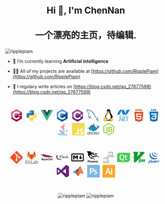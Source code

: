 <!--### Hi there 👋>

<!--
**RipplePiam/ripplepiam** is a ✨ _special_ ✨ repository because its `README.md` (this file) appears on your GitHub profile.

Here are some ideas to get you started:

- 🔭 I’m currently working on ...
- 🌱 I’m currently learning ...
- 👯 I’m looking to collaborate on ...
- 🤔 I’m looking for help with ...
- 💬 Ask me about ...
- 📫 How to reach me: ...
- 😄 Pronouns: ...
- ⚡ Fun fact: ...
-->

<h1 align="center">Hi 👋, I'm ChenNan</h1>
<h1 align="center">一个漂亮的主页，待编辑.</h1>
<h3 align="center"></h3>

<p align="left"> <img src="https://komarev.com/ghpvc/?username=ripplepiam" alt="ripplepiam" /> </p>

- 🌱 I’m currently learning **Artificial intelligence**

- 👨‍💻 All of my projects are available at [https://github.com/RipplePiam](https://github.com/RipplePiam)

- 📝 I regulary write articles on [https://blog.csdn.net/qq_27677599](https://blog.csdn.net/qq_27677599)

<!-- - 📫 How to reach me **@qq.com** -->
<br/>
<p align="center">
  &nbsp;<img src="./icons/cplusplus/cplusplus-original.svg" alt="cplusplus" width="40" height="40"/>
  &nbsp;<img src="./icons/python/python-original.svg" alt="python" width="40" height="40"/>
  &nbsp;<img src="./icons/vuejs/vuejs-original.svg" alt="vuejs" width="40" height="40"/>
  &nbsp;<img src="./icons/c/c-original.svg" alt="c" width="40" height="40"/>
  &nbsp;<img src="./icons/csharp/csharp-original.svg" alt="csharp" width="40" height="40"/>
  &nbsp;<img src="./icons/mysql/mysql-original.svg" alt="mysql" width="40" height="40"/>
  &nbsp;<img src="./icons/linux/linux-original.svg" alt="linux" width="40" height="40"/>
  &nbsp;<img src="./icons/dot-net/dot-net-plain-wordmark.svg" alt="dotnet" width="40" height="40"/>
  &nbsp;<img src="./icons/html5/html5-plain-wordmark.svg" alt="html5" width="40" height="40"/>
  &nbsp;<img src="./icons/css3/css3-plain-wordmark.svg" alt="css3" width="40" height="40"/>
  &nbsp;<img src="./icons/java/java-original.svg" alt="java" width="40" height="40"/>
  &nbsp;<img src="./icons/javascript/javascript-plain.svg" alt="javascript" width="40" height="40"/>
  &nbsp;<img src="./icons/docker/docker-original-wordmark.svg" alt="docker" width="40" height="40"/>
  &nbsp;<img src="./icons/nodejs/nodejs-plain.svg" alt="nodejs" width="40" height="40"/>
</p>

<br/>
<p align="center">
  &nbsp;<img src="./icons/git/git-original.svg" alt="git" width="40" height="40"/>
  &nbsp;<img src="./icons/gitlab/gitlab-original-wordmark.svg" alt="gitlab" width="40" height="40"/>
  &nbsp;<img src="./icons/apache/apache-original-wordmark.svg" alt="apache" width="40" height="40"/>
  &nbsp;<img src="./icons/flask/flask-original-wordmark.svg" alt="flask" width="40" height="40"/>
  &nbsp;<img src="./icons/markdown/markdown-original.svg" alt="markdown" width="40" height="40"/>
  &nbsp;<img src="./icons/phoenix/phoenix-plain-wordmark.svg" alt="phoenix" width="40" height="40"/>
  &nbsp;<img src="./icons/putty/putty-plain.svg" alt="putty" width="40" height="40"/>
  &nbsp;<img src="./icons/qt/qt-original.svg" alt="qt" width="40" height="40"/>
  &nbsp;<img src="./icons/vim/vim-plain.svg" alt="vim" width="40" height="40"/>
  &nbsp;<img src="./icons/jquery/jquery-plain-wordmark.svg" alt="jquery" width="40" height="40"/>
  &nbsp;<img src="./icons/visualstudio/visualstudio-plain.svg" alt="visualstudio" width="40" height="40"/>
  &nbsp;<img src="./icons/matlab/matlab-original.svg" alt="matlab" width="40" height="40"/>
  &nbsp;<img src="./icons/photoshop/photoshop-plain.svg" alt="photoshop" width="40" height="40"/>
  &nbsp;<img src="./icons/illustrator/illustrator-plain.svg" alt="illustrator" width="40" height="40"/>
</p>

<br/>
<p align="center">
  <img src="https://github-readme-stats-git-masterrstaa-rickstaa.vercel.app/api?username=ripplepiam&show_icons=true&include_all_commits=true&count_private=true&line_height=30" alt="ripplepiam" width="420" height="200"/>
  <img src="https://github-readme-stats-git-masterrstaa-rickstaa.vercel.app/api/top-langs/?username=ripplepiam&layout=compact&langs_count=10&hide=Makefile,NSIS,Assembly&card_width=420" alt="ripplepiam" width="420" height="200"/>
</p>
